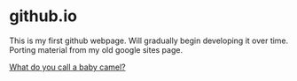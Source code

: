 # github.io

This is my first github webpage. Will gradually begin developing it over time. Porting material from my old google sites page.

<a href="https://www.answers.com/Q/What_do_you_call_a_baby_camel">What do you call a baby camel?</a>

